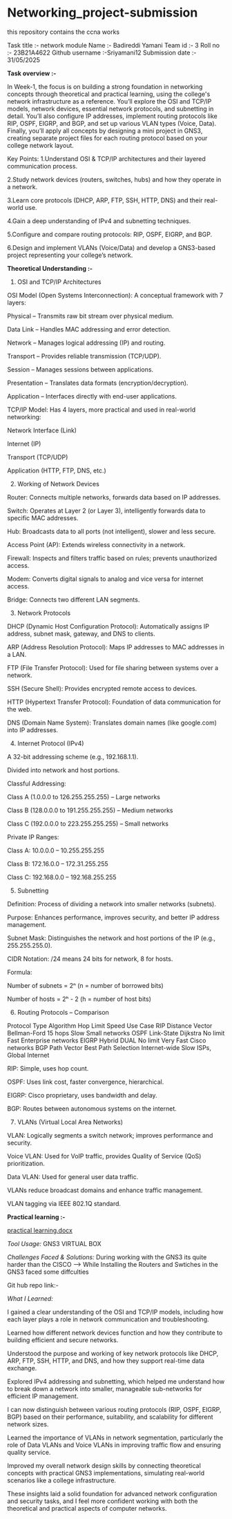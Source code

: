 # Networking_project-submission
this repository contains the ccna  works

Task title :- network module 
Name :- Badireddi Yamani
Team id :- 3
Roll no :- 23B21A4622
Github username :-Sriyamani12
Submission date :- 31/05/2025

**Task overview :-**

In Week-1, the focus is on building a strong foundation in networking concepts through theoretical and practical learning, using the college's network infrastructure as a reference. You’ll explore the OSI and TCP/IP models, network devices, essential network protocols, and subnetting in detail. You’ll also configure IP addresses, implement routing protocols like RIP, OSPF, EIGRP, and BGP, and set up various VLAN types (Voice, Data). Finally, you’ll apply all concepts by designing a mini project in GNS3, creating separate project files for each routing protocol based on your college network layout.

Key Points:
1.Understand OSI & TCP/IP architectures and their layered communication process.

2.Study network devices (routers, switches, hubs) and how they operate in a network.

3.Learn core protocols (DHCP, ARP, FTP, SSH, HTTP, DNS) and their real-world use.

4.Gain a deep understanding of IPv4 and subnetting techniques.

5.Configure and compare routing protocols: RIP, OSPF, EIGRP, and BGP.

6.Design and implement VLANs (Voice/Data) and develop a GNS3-based project representing your college’s network.

**Theoretical Understanding :-**

1. OSI and TCP/IP Architectures
   
OSI Model (Open Systems Interconnection): A conceptual framework with 7 layers:

Physical – Transmits raw bit stream over physical medium.

Data Link – Handles MAC addressing and error detection.

Network – Manages logical addressing (IP) and routing.

Transport – Provides reliable transmission (TCP/UDP).

Session – Manages sessions between applications.

Presentation – Translates data formats (encryption/decryption).

Application – Interfaces directly with end-user applications.

TCP/IP Model: Has 4 layers, more practical and used in real-world networking:

Network Interface (Link)

Internet (IP)

Transport (TCP/UDP)

Application (HTTP, FTP, DNS, etc.)

2. Working of Network Devices
   
Router: Connects multiple networks, forwards data based on IP addresses.

Switch: Operates at Layer 2 (or Layer 3), intelligently forwards data to specific MAC addresses.

Hub: Broadcasts data to all ports (not intelligent), slower and less secure.

Access Point (AP): Extends wireless connectivity in a network.

Firewall: Inspects and filters traffic based on rules; prevents unauthorized access.

Modem: Converts digital signals to analog and vice versa for internet access.

Bridge: Connects two different LAN segments.

3. Network Protocols
   
DHCP (Dynamic Host Configuration Protocol): Automatically assigns IP address, subnet mask, gateway, and DNS to clients.

ARP (Address Resolution Protocol): Maps IP addresses to MAC addresses in a LAN.

FTP (File Transfer Protocol): Used for file sharing between systems over a network.

SSH (Secure Shell): Provides encrypted remote access to devices.

HTTP (Hypertext Transfer Protocol): Foundation of data communication for the web.

DNS (Domain Name System): Translates domain names (like google.com) into IP addresses.

4. Internet Protocol (IPv4)
   
A 32-bit addressing scheme (e.g., 192.168.1.1).

Divided into network and host portions.

Classful Addressing:

Class A (1.0.0.0 to 126.255.255.255) – Large networks

Class B (128.0.0.0 to 191.255.255.255) – Medium networks

Class C (192.0.0.0 to 223.255.255.255) – Small networks

Private IP Ranges:

Class A: 10.0.0.0 – 10.255.255.255

Class B: 172.16.0.0 – 172.31.255.255

Class C: 192.168.0.0 – 192.168.255.255

5. Subnetting
   
Definition: Process of dividing a network into smaller networks (subnets).

Purpose: Enhances performance, improves security, and better IP address management.

Subnet Mask: Distinguishes the network and host portions of the IP (e.g., 255.255.255.0).

CIDR Notation: /24 means 24 bits for network, 8 for hosts.

Formula:

Number of subnets = 2ⁿ (n = number of borrowed bits)

Number of hosts = 2ʰ - 2 (h = number of host bits)

6. Routing Protocols – Comparison
   
Protocol	Type	Algorithm	Hop Limit	Speed	Use Case
RIP	Distance Vector	Bellman-Ford	15 hops	Slow	Small networks
OSPF	Link-State	Dijkstra	No limit	Fast	Enterprise networks
EIGRP	Hybrid	DUAL	No limit	Very Fast	Cisco networks
BGP	Path Vector	Best Path Selection	Internet-wide	Slow	ISPs, Global Internet

RIP: Simple, uses hop count.

OSPF: Uses link cost, faster convergence, hierarchical.

EIGRP: Cisco proprietary, uses bandwidth and delay.

BGP: Routes between autonomous systems on the internet.

7. VLANs (Virtual Local Area Networks)
   
VLAN: Logically segments a switch network; improves performance and security.

Voice VLAN: Used for VoIP traffic, provides Quality of Service (QoS) prioritization.

Data VLAN: Used for general user data traffic.

VLANs reduce broadcast domains and enhance traffic management.

VLAN tagging via IEEE 802.1Q standard.

**Practical learning :-**

[practical learning.docx](https://github.com/user-attachments/files/20532074/practical.learning.docx)


*Tool Usage:*
GNS3
VIRTUAL BOX 

*Challenges Faced & Solutions:*
During working with the GNS3 its quite harder than the CISCO 
--> While Installing the Routers and Swtiches in the GNS3 faced some diffculties 

Git hub repo link:-


*What I Learned:*

I gained a clear understanding of the OSI and TCP/IP models, including how each layer plays a role in network communication and troubleshooting.

Learned how different network devices function and how they contribute to building efficient and secure networks.

Understood the purpose and working of key network protocols like DHCP, ARP, FTP, SSH, HTTP, and DNS, and how they support real-time data exchange.

Explored IPv4 addressing and subnetting, which helped me understand how to break down a network into smaller, manageable sub-networks for efficient IP management.

I can now distinguish between various routing protocols (RIP, OSPF, EIGRP, BGP) based on their performance, suitability, and scalability for different network sizes.

Learned the importance of VLANs in network segmentation, particularly the role of Data VLANs and Voice VLANs in improving traffic flow and ensuring quality service.

Improved my overall network design skills by connecting theoretical concepts with practical GNS3 implementations, simulating real-world scenarios like a college infrastructure.

These insights laid a solid foundation for advanced network configuration and security tasks, and I feel more confident working with both the theoretical and practical aspects of computer networks.





